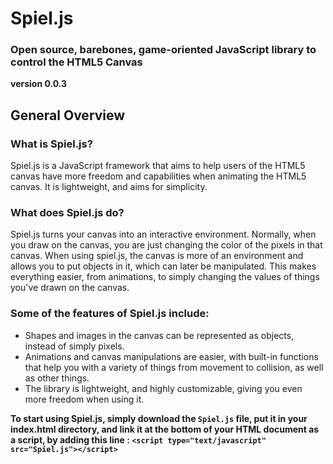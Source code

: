 # Spiel.js
###  Open source, barebones, game-oriented JavaScript library to control the HTML5 Canvas
**version 0.0.3**

## General Overview

### What is Spiel.js?
Spiel.js is a JavaScript framework that aims to help users of the HTML5 canvas have more freedom and capabilities when animating the HTML5 canvas. It is lightweight, and aims for simplicity.
### What does Spiel.js do?
Spiel.js turns your canvas into an interactive environment. Normally, when you draw on the canvas, you are just changing the color of the pixels in that canvas. When using spiel.js, the canvas is more of an environment and allows you to put objects in it, which can later be manipulated. This makes everything easier, from animations, to simply changing the values of things you've drawn on the canvas.
### Some of the features of Spiel.js include:

 -   Shapes and images in the canvas can be represented as objects, instead of simply pixels.
 -   Animations and canvas manipulations are easier, with built-in functions that help you with a variety of things from movement to collision, as well as other things.
 -   The library is lightweight, and highly customizable, giving you even more freedom when using it.

**To start using Spiel.js, simply download the `Spiel.js` file, put it in your index.html directory, and link it at the bottom of your HTML document as a script, by adding this line : 
`<script type="text/javascript" src="Spiel.js"></script>`**